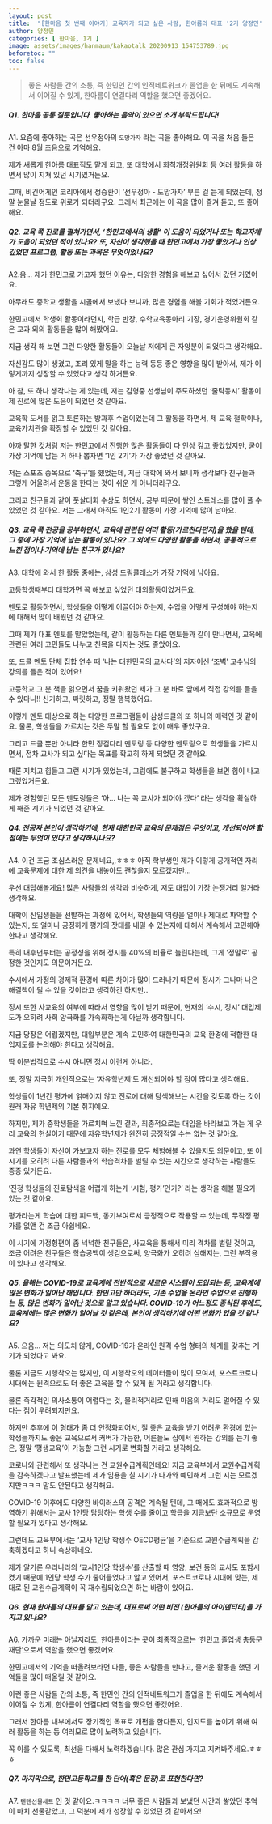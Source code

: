 ```yaml
---
layout: post
title:  "[한마음 첫 번째 이야기] 교육자가 되고 싶은 사람, 한아름의 대표 '2기 양정민'"
author: 양정민
categories: [ 한마음, 1기 ]
image: assets/images/hanmaum/kakaotalk_20200913_154753789.jpg
beforetoc: ""
toc: false
---
```

> 좋은 사람들 간의 소통, 즉 한민인 간의 인적네트워크가 졸업을 한 뒤에도 계속해서 이어질 수 있게, 한아름이 연결다리 역할을 했으면 좋겠어요.

##### Q1. 한마음 공통 질문입니다. 좋아하는 음악이 있으면 소개 부탁드립니다!

A1. 요즘에 좋아하는 곡은 선우정아의 `도망가자` 라는 곡을 좋아해요. 이 곡을 처음 들은 건 아마 8월 즈음으로 기억해요. 

제가 새롭게 한아름 대표직도 맡게 되고, 또 대학에서 회칙개정위원회 등 여러 활동을 하면서 많이 지쳐 있던 시기였거든요. 

그때, 비긴어게인 코리아에서 정승환이 ‘선우정아 - 도망가자’ 부른 걸 듣게 되었는데, 정말 눈물날 정도로 위로가 되더라구요. 그래서 최근에는 이 곡을 많이 즐겨 듣고, 또 좋아해요.
 

##### Q2. 교육 쪽 진로를 펼쳐가면서, ‘한민고에서의 생활’ 이 도움이 되었거나 또는 학교자체가 도움이 되었던 적이 있나요? 또, 자신이 생각했을 때 한민고에서 가장 좋았거나 인상 깊었던 프로그램, 활동 또는 과목은 무엇이었나요?

A2.음… 제가 한민고로 가고자 했던 이유는, 다양한 경험을 해보고 싶어서 갔던 거였어요. 

아무래도 중학교 생활을 시골에서 보냈다 보니까, 많은 경험을 해볼 기회가 적었거든요. 

한민고에서 학생회 활동이라던지, 학급 반장, 수학교육동아리 기장, 경기운영위원회 같은 교과 외의 활동들을 많이 해봤어요.

지금 생각 해 보면 그런 다양한 활동들이 오늘날 저에게 큰 자양분이 되었다고 생각해요.

자신감도 많이 생겼고, 조리 있게 말을 하는 능력 등등 좋은 영향을 많이 받아서, 제가 이렇게까지 성장할 수 있었다고 생각 하거든요.

아 참, 또 하나 생각나는 게 있는데, 저는 김형중 선생님이 주도하셨던 ‘줄탁동시’ 활동이 제 진로에 많은 도움이 되었던 것 같아요.

교육학 도서를 읽고 토론하는 방과후 수업이었는데 그 활동을 하면서, 제 교육 철학이나, 교육가치관을 확장할 수 있었던 것 같아요.

아까 말한 것처럼 저는 한민고에서 진행한 많은 활동들이 다 인상 깊고 좋았었지만, 굳이 가장 기억에 남는 거 하나 뽑자면 ‘1인 2기’가 가장 좋았던 것 같아요.

저는 스포츠 종목으로 ‘축구’를 했었는데, 지금 대학에 와서 보니까 생각보다 친구들과 그렇게 어울려서 운동을 한다는 것이 쉬운 게 아니더라구요.

그리고 친구들과 같이 풋살대회 수상도 하면서, 공부 때문에 쌓인 스트레스를 많이 풀 수 있었던 것 같아요. 저는 그래서 아직도 1인2기 활동이 가장 기억에 많이 남아요.

##### Q3. 교육 쪽 전공을 공부하면서, 교육에 관련된 여러 활동(가르친다던지)을 했을 텐데, 그 중에 가장 기억에 남는 활동이 있나요? 그 외에도 다양한 활동을 하면서, 공통적으로 느낀 점이나 기억에 남는 친구가 있나요?

A3. 대학에 와서 한 활동 중에는, 삼성 드림클래스가 가장 기억에 남아요.

고등학생때부터 대학가면 꼭 해보고 싶었던 대외활동이었거든요.

멘토로 활동하면서, 학생들을 어떻게 이끌어야 하는지, 수업을 어떻게 구성해야 하는지에 대해서 많이 배웠던 것 같아요.

그때 제가 대표 멘토를 맡았었는데, 같이 활동하는 다른 멘토들과 같이 만나면서, 교육에 관련된 여러 고민들도 나누고 친목을 다지는 것도 좋았어요.

또, 드클 멘토 단체 집합 연수 때 ‘나는 대한민국의 교사다’의 저자이신 ‘조벽’ 교수님의 강의를 들은 적이 있어요!

고등학교 그 분 책을 읽으면서 꿈을 키워왔던 제가 그 분 바로 앞에서 직접 강의를 들을 수 있다니!! 신기하고, 짜릿하고, 정말 행복했어요.

이렇게 멘토 대상으로 하는 다양한 프로그램들이 삼성드클의 또 하나의 매력인 것 같아요. 물론, 학생들을 가르치는 것은 두말 할 필요도 없이 매우 좋았구요.

그리고 드클 뿐만 아니라 한민 징검다리 멘토링 등 다양한 멘토링으로 학생들을 가르치면서, 점차 교사가 되고 싶다는 목표를 확고히 하게 되었던 것 같아요.

때론 지치고 힘들고 그런 시기가 있었는데, 그럼에도 불구하고 학생들을 보면 힘이 나고 그랬었거든요.

제가 경험했던 모든 멘토링들은 ‘아… 나는 꼭 교사가 되어야 겠다’ 라는 생각을 확실하게 해준 계기가 되었던 것 같아요.
 

##### Q4. 전공자 본인이 생각하기에, 현재 대한민국 교육의 문제점은 무엇이고, 개선되어야 할 점에는 무엇이 있다고 생각하시나요?

A4. 이건 조금 조심스러운 문제네요,,ㅎㅎㅎ 아직 학부생인 제가 이렇게 공개적인 자리에 교육문제에 대한 제 의견을 내놓아도 괜찮을지 모르겠지만… 

우선 대답해볼게요! 많은 사람들의 생각과 비슷하게, 저도 대입이 가장 논쟁거리 일거라 생각해요.

대학이 신입생들을 선발하는 과정에 있어서, 학생들의 역량을 얼마나 제대로 파악할 수 있는지, 또 얼마나 공정하게 평가의 잣대를 내밀 수 있는지에 대해서 계속해서 고민해야 한다고 생각해요.

특히 내후년부터는 공정성을 위해 정시를 40%의 비율로 늘린다는데, 그게 ‘정말로’ 공정한 것인지도 의문이거든요.

수시에서 가정의 경제적 환경에 따른 차이가 많이 드러나기 때문에 정시가 그나마 나은 해결책이 될 수 있을 것이라고 생각하긴 하지만.. 

정시 또한 사교육의 여부에 따라서 영향을 많이 받기 때문에, 현재의 ‘수시, 정시’ 대입제도가 오히려 사회 양극화를 가속화하는게 아닐까 생각합니다. 

지금 당장은 어렵겠지만, 대입부분은 계속 고민하여 대한민국의 교육 환경에 적합한 대입제도를 논의해야 한다고 생각해요. 

딱 이분법적으로 수시 아니면 정시 이런게 아니라.

또, 정말 지극히 개인적으로는 ‘자유학년제’도 개선되어야 할 점이 많다고 생각해요.

학생들이 1년간 평가에 얽매이지 않고 진로에 대해 탐색해보는 시간을 갖도록 하는 것이 원래 자유 학년제의 기본 취지예요.

하지만, 제가 중학생들을 가르치며 느낀 결과, 최종적으로는 대입을 바라보고 가는 게 우리 교육의 현실이기 때문에 자유학년제가 완전히 긍정적일 수는 없는 것 같아요.

과연 학생들이 자신이 가보고자 하는 진로를 모두 체험해볼 수 있을지도 의문이고, 또 이 시기를 오히려 다른 사람들과의 학습격차를 벌릴 수 있는 시간으로 생각하는 사람들도 종종 있거든요.

‘진정 학생들의 진로탐색을 어렵게 하는게 ‘시험, 평가’인가?’ 라는 생각을 해볼 필요가 있는 것 같아요.

평가라는게 학습에 대한 피드백, 동기부여로서 긍정적으로 작용할 수 있는데, 무작정 평가를 없앤 건 조금 아쉽네요.

이 시기에 가정형편이 좀 넉넉한 친구들은, 사교육을 통해서 미리 격차를 벌릴 것이고, 조금 어려운 친구들은 학습공백이 생김으로써, 양극화가 오히려 심해지는, 그런 부작용이 있다고 생각해요.
 

##### Q5. 올해는 COVID-19로 교육계에 전반적으로 새로운 시스템이 도입되는 등, 교육계에 많은 변화가 일어난 해입니다. 한민고만 하더라도, 기존 수업을 온라인 수업으로 진행하는 등, 많은 변화가 일어난 것으로 알고 있습니다. COVID-19가 어느정도 종식된 후에도, 교육계에는 많은 변화가 일어날 것 같은데, 본인이 생각하기에 어떤 변화가 있을 것 같나요?

A5. 으음… 저는 의도치 않게, COVID-19가 온라인 원격 수업 형태의 체계를 갖추는 계기가 되었다고 봐요.

물론 지금도 시행착오는 많지만, 이 시행착오의 데이터들이 많이 모여서, 포스트코로나 시대에는 원격으로도 더 좋은 교육을 할 수 있게 될 거라고 생각합니다.

물론 즉각적인 의사소통이 어렵다는 것, 물리적거리로 인해 마음의 거리도 멀어질 수 있다는 점이 우려되지만요.

하지만 추후에 이 형태가 좀 더 안정화되어서, 질 좋은 교육을 받기 어려운 환경에 있는 학생들까지도 좋은 교육으로서 커버가 가능한, 어른들도 집에서 원하는 강의를 듣기 좋은, 정말 ‘평생교육’이 가능할 그런 시기로 변화할 거라고 생각해요.

코로나와 관련해서 또 생각나는 건 교원수급계획인데요! 지금 교육부에서 교원수급계획을 감축하겠다고 발표했는데 제가 임용을 칠 시기가 다가와 예민해서 그런 지는 모르겠지만ㅋㅋㅋ 말도 안된다고 생각해요.

COVID-19 이후에도 다양한 바이러스의 공격은 계속될 텐데, 그 때에도 효과적으로 방역하기 위해서는 교사 1인당 담당하는 학생 수를 줄이고 학급을 지금보단 소규모로 운영할 필요가 있다고 생각해요.

그런데도 교육부에서는 ‘교사 1인당 학생수 OECD평균’을 기준으로 교원수급계획을 감축하겠다고 하니 속상하네요.

제가 알기론 우리나라의 ‘교사1인당 학생수’를 산출할 때 영양, 보건 등의 교사도 포함시켰기 때문에 1인당 학생 수가 줄어들었다고 알고 있어서, 포스트코로나 시대에 맞는, 제대로 된 교원수급계획이 꼭 재수립되었으면 하는 바람이 있어요.
 

##### Q6. 현재 한아름의 대표를 맡고 있는데, 대표로써 어떤 비전 (한아름의 아이덴티티)을 가지고 있나요?

A6. 가까운 미래는 아닐지라도, 한아름이라는 곳이 최종적으로는 ‘한민고 졸업생 총동문재단’으로서 역할을 했으면 좋겠어요.

한민고에서의 기억을 떠올려보라면 다들, 좋은 사람들을 만나고, 즐거운 활동을 했던 기억들을 많이 떠올릴 것 같아요.

이런 좋은 사람들 간의 소통, 즉 한민인 간의 인적네트워크가 졸업을 한 뒤에도 계속해서 이어질 수 있게, 한아름이 연결다리 역할을 했으면 좋겠어요.

그래서 한아름 내부에서도 장기적인 목표로 개편을 한다든지, 인지도를 높이기 위해 여러 활동을 하는 등 여러모로 많이 노력하고 있습니다.

꼭 이룰 수 있도록, 최선을 다해서 노력하겠습니다. 많은 관심 가지고 지켜봐주세요.ㅎㅎㅎ

##### Q7. 마지막으로, 한민고등학교를 한 단어(혹은 문장)로 표현한다면?

A7. `텐텐선물세트` 인 것 같아요.ㅋㅋㅋㅋ 너무 좋은 사람들과 보냈던 시간과 쌓았던 추억이 마치 선물같았고, 그 덕분에 제가 성장할 수 있었던 것 같아서요!
